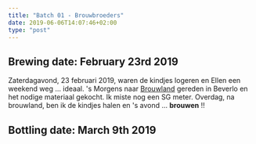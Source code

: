 ```yaml
---
title: "Batch 01 - Brouwbroeders"
date: 2019-06-06T14:07:46+02:00
type: "post"
---
```


## Brewing date: February 23rd 2019
Zaterdagavond, 23 februari 2019, waren de kindjes logeren en Ellen een weekend weg ... ideaal. 's Morgens naar [Brouwland](https://www.brouwland.com/nl) gereden in Beverlo en het nodige materiaal gekocht. Ik miste nog een SG meter. Overdag, na brouwland, ben ik de kindjes halen en 's avond ... **brouwen** !!

## Bottling date: March 9th 2019